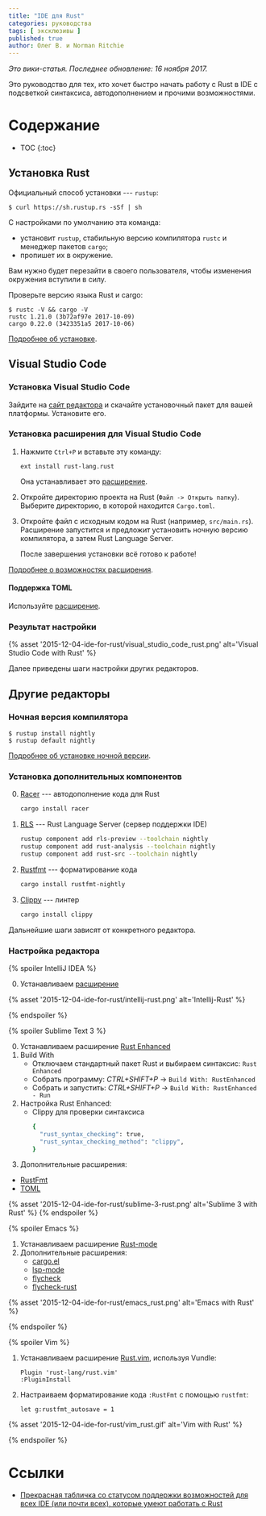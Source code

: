 ```yaml
---
title: "IDE для Rust"
categories: руководства
tags: [ эксклюзивы ]
published: true
author: Олег В. и Norman Ritchie
---
```


_Это вики-статья. Последнее обновление: 16 ноября 2017._

Это руководство для тех, кто хочет быстро начать работу с Rust в IDE с
подсветкой синтаксиса, автодополнением и прочими возможностями.

<!--cut-->

# Содержание

* TOC
{:toc}

## Установка Rust

Официальный способ установки --- `rustup`:
```
$ curl https://sh.rustup.rs -sSf | sh
```

С настройками по умолчанию эта команда:
  * установит `rustup`, стабильную 
  версию компилятора `rustc` и менеджер пакетов `cargo`;
  * пропишет их в окружение.

Вам нужно будет перезайти в своего пользователя, чтобы изменения 
окружения вступили в силу.

Проверьте версию языка Rust и cargo:
```
$ rustc -V && cargo -V
rustc 1.21.0 (3b72af97e 2017-10-09)
cargo 0.22.0 (3423351a5 2017-10-06)
```

[Подробнее об установке](https://www.rust-lang.org/ru-RU/other-installers.html).

## Visual Studio Code

### Установка Visual Studio Code

Зайдите на [сайт редактора](https://code.visualstudio.com/) и скачайте 
установочный пакет для вашей платформы. Установите его.

### Установка расширения для Visual Studio Code

1. Нажмите `Ctrl+P` и вставьте эту команду:
   ```
   ext install rust-lang.rust
   ```
   
   Она устанавливает это [расширение](https://marketplace.visualstudio.com/items?itemName=rust-lang.rust).
2. Откройте директорию проекта на Rust (`Файл -> Открыть папку`). 
   Выберите директорию, в которой находится `Cargo.toml`.

3. Откройте файл с исходным кодом на Rust (например, `src/main.rs`).
   Расширение запустится и предложит установить ночную версию компилятора, а 
   затем Rust Language Server.
   
   После завершения установки всё готово к работе!

[Подробнее о возможностях расширения](https://marketplace.visualstudio.com/items?itemName=rust-lang.rust).

#### Поддержка TOML

Используйте [расширение](https://marketplace.visualstudio.com/items?itemName=bungcip.better-toml).

### Результат настройки

{% asset '2015-12-04-ide-for-rust/visual_studio_code_rust.png' alt='Visual Studio Code with Rust' %}

Далее приведены шаги настройки других редакторов.

## Другие редакторы

### Ночная версия компилятора

```text
$ rustup install nightly
$ rustup default nightly
```

[Подробнее об установке ночной версии](https://github.com/rust-lang-nursery/rustup.rs#working-with-nightly-rust).

### Установка дополнительных компонентов

0. [Racer](https://github.com/racer-rust/racer) --- автодополнение кода для Rust
   ```bash
   cargo install racer
   ```
1. [RLS](https://github.com/rust-lang-nursery/rls) --- Rust Language Server 
   (сервер поддержки IDE)
   ```bash
   rustup component add rls-preview --toolchain nightly
   rustup component add rust-analysis --toolchain nightly
   rustup component add rust-src --toolchain nightly
   ```
2. [Rustfmt](https://github.com/rust-lang-nursery/rustfmt) --- форматирование кода
   ```bash
   cargo install rustfmt-nightly
   ```
3. [Clippy](https://github.com/rust-lang-nursery/rust-clippy) --- линтер
   ```bash
   cargo install clippy
   ```

Дальнейшие шаги зависят от конкретного редактора.

### Настройка редактора

{% spoiler IntelliJ IDEA %}

0. Устанавливаем [расширение](https://intellij-rust.github.io/)

{% asset '2015-12-04-ide-for-rust/intellij-rust.png' alt='Intellij-Rust' %}

{% endspoiler %}

{% spoiler Sublime Text 3 %}

0. Устанавливаем расширение [Rust Enhanced](https://packagecontrol.io/packages/Rust%20Enhanced)
1. Build With
   * Отключаем стандартный пакет Rust и выбираем синтаксис: ```Rust Enhanced```
   * Собрать программу: _CTRL+SHIFT+P_ -> ```Build With: RustEnhanced```
   * Собрать и запустить: _CTRL+SHIFT+P_ -> ```Build With: RustEnhanced - Run```
2. Настройка Rust Enhanced:
   * Clippy для проверки синтаксиса
     ```bash
     {
       "rust_syntax_checking": true,
       "rust_syntax_checking_method": "clippy",
     }
     ```
3. Дополнительные расширения:
  * [RustFmt](https://packagecontrol.io/packages/RustFmt)
  * [TOML](https://packagecontrol.io/packages/TOML)

{% asset '2015-12-04-ide-for-rust/sublime-3-rust.png' alt='Sublime 3 with Rust' %}
{% endspoiler %}

{% spoiler Emacs %}

1. Устанавливаем расширение [Rust-mode](https://github.com/rust-lang/rust-mode)
2. Дополнительные расширения:
   * [cargo.el](https://github.com/kwrooijen/cargo.el)
   * [lsp-mode](https://github.com/emacs-lsp/lsp-rust)
   * [flycheck](http://www.flycheck.org/en/latest/user/installation.html)
   * [flycheck-rust](http://www.flycheck.org/en/latest/community/extensions.html#rust)

{% asset '2015-12-04-ide-for-rust/emacs_rust.png' alt='Emacs with Rust' %}

{% endspoiler %}

{% spoiler Vim %}

1. Устанавливаем расширение [Rust.vim](https://github.com/rust-lang/rust.vim), 
используя Vundle:
   ```text
   Plugin 'rust-lang/rust.vim'
   :PluginInstall
   ```

2. Настраиваем форматирование кода `:RustFmt` с помощью `rustfmt`:
   ```text
   let g:rustfmt_autosave = 1
   ```

{% asset '2015-12-04-ide-for-rust/vim_rust.gif' alt='Vim with Rust' %}

{% endspoiler %}

# Ссылки
* [Прекрасная табличка со статусом поддержки возможностей для всех IDE (или почти всех), которые умеют работать с Rust](http://areweideyet.com/)
